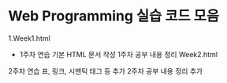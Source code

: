 # Web Programming 실습 코드 모음
1.Week1.html
+ 1주차 연습 
기본 HTML 문서 작성
1주차 공부 내용 정리
Week2.html

2주차 연습
표, 링크, 시맨틱 태그 등 추가
2주차 공부 내용 정리 추가
